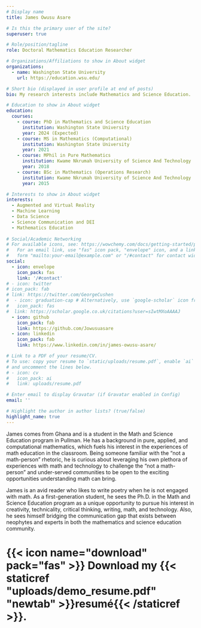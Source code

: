```yaml
---
# Display name
title: James Owusu Asare

# Is this the primary user of the site?
superuser: true

# Role/position/tagline
role: Doctoral Mathematics Education Researcher

# Organizations/Affiliations to show in About widget
organizations:
  - name: Washington State University
    url: https://education.wsu.edu/

# Short bio (displayed in user profile at end of posts)
bio: My research interests include Mathematics and Science Education.

# Education to show in About widget
education:
  courses:
    - course: PhD in Mathematics and Science Education
      institution: Washington State University
      year: 2024 (Expected)
    - course: MS in Mathematics (Computational)
      institution: Washington State University
      year: 2021
    - course: MPhil in Pure Mathematics
      institution: Kwame Nkrumah University of Science And Technology
      year: 2018
    - course: BSc in Mathematics (Operations Research)
      institution: Kwame Nkrumah University of Science And Technology
      year: 2015

# Interests to show in About widget
interests:
  - Augmented and Virtual Reality
  - Machine Learning
  - Data Science
  - Science Communication and DEI
  - Mathematics Education
  
# Social/Academic Networking
# For available icons, see: https://wowchemy.com/docs/getting-started/page-builder/#icons
#   For an email link, use "fas" icon pack, "envelope" icon, and a link in the
#   form "mailto:your-email@example.com" or "/#contact" for contact widget.
social:
  - icon: envelope
    icon_pack: fas
    link: '/#contact'
# - icon: twitter
# icon_pack: fab
# link: https://twitter.com/GeorgeCushen
#  - icon: graduation-cap # Alternatively, use `google-scholar` icon from `ai` icon pack
#   icon_pack: fas
#  link: https://scholar.google.co.uk/citations?user=sIwtMXoAAAAJ
  - icon: github
    icon_pack: fab
    link: https://github.com/Jowusuasare
  - icon: linkedin
    icon_pack: fab
    link: https://www.linkedin.com/in/james-owusu-asare/

# Link to a PDF of your resume/CV.
# To use: copy your resume to `static/uploads/resume.pdf`, enable `ai` icons in `params.toml`,
# and uncomment the lines below.
# - icon: cv
#   icon_pack: ai
#   link: uploads/resume.pdf

# Enter email to display Gravatar (if Gravatar enabled in Config)
email: ''

# Highlight the author in author lists? (true/false)
highlight_name: true
---
```

James comes from Ghana and is a student in the Math and Science Education program in Pullman. He has a background in pure, applied, and computational mathematics, which fuels his interest in the experiences of math education in the classroom. Being someone familiar with the “not a math-person” rhetoric, he is curious about leveraging his own plethora of experiences with math and technology to challenge the “not a math-person” and under-served communities to be open to the exciting opportunities understanding math can bring.

James is an avid reader who likes to write poetry when he is not engaged with math. As a first-generation student, he sees the Ph.D. in the Math and Science Education program as a unique opportunity to pursue his interest in creativity, technicality, critical thinking, writing, math, and technology. Also, he sees himself bridging the communication gap that exists between neophytes and experts in both the mathematics and science education community.

# {{< icon name="download" pack="fas" >}} Download my {{< staticref "uploads/demo_resume.pdf" "newtab" >}}resumé{{< /staticref >}}.
